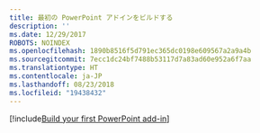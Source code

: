```yaml
---
title: 最初の PowerPoint アドインをビルドする
description: ''
ms.date: 12/29/2017
ROBOTS: NOINDEX
ms.openlocfilehash: 1890b8516f5d791ec365dc0198e609567a2a9a4b
ms.sourcegitcommit: 7ecc1dc24bf7488b53117d7a83ad60e952a6f7aa
ms.translationtype: HT
ms.contentlocale: ja-JP
ms.lasthandoff: 08/23/2018
ms.locfileid: "19438432"
---
```

[!include[Build your first PowerPoint add-in](../includes/file-get-started-powerpoint.md)]